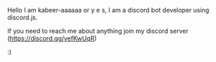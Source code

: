 Hello I am kabeer-aaaaaa or y e s, I am a discord bot developer using discord.js.

If you need to reach me about anything join my discord server (https://discord.gg/vefKwUqR)

:)
